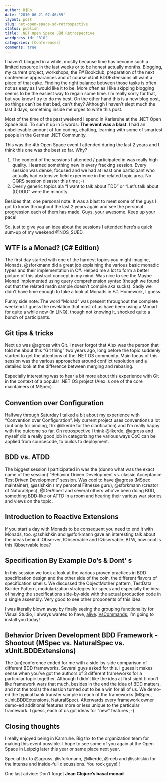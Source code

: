 ```yaml
---
author: BjRo
date: '2010-06-21 07:46:59'
layout: post
slug: net-open-space-sd-retrospective
status: publish
title: .NET Open Space Süd Retrospective
wordpress_id: '810'
categories: [Conferences]
comments: true
---
```

I haven't blogged in a while, mostly because time has become such a limited resource in the last weeks or to be honest actually months. 
Blogging, my current project, workshops, the F# Bookclub, preparation of the next conference appearances and of course xUnit.BDDExtensions all want a piece of that cake. 
Finding the right balance between those tasks is often not as easy as I would like it to be. 
More often as I like skipping blogging seems to be the easiest way to regain some time. 
I’m really sorry for that, but you know I try to do my best. 
On the other hand this is a new blog post, so things can’t be that bad, can’t they? 
Although I haven’t slept much the last 3 days, something inside me urges to write this post.
<!--more-->

Most of the time of the past weekend I spend in Karlsruhe at the .NET Open Space Süd. To sum it up in 5 words: **The event was a blast**. 
I had an unbelievable amount of fun coding, chatting, learning with some of smartest people in the German .NET Community.    

This was the 4th Open Space event I attended during the last 2 years and I think this one was the best so far. Why?  

1. The content of the sessions I attended / participated in was really high quality. I learned something new in every fracking session. Every session was dense, 
  focused and we had at least one participant who actually had extensive field experience in the related topic area. No CQRS session disaster this time ;-)         
2. Overly generic topics ala “I want to talk about TDD” or “Let’s talk about (D)DDD” were the minority.     

Besides that, one personal note: It was a blast to meet some of the guys I got to know throughout the last 2 years again and see the personal progression each of them has made. 
Guys, your awesome. Keep up your pace!   

So, just to give you an idea about the sessions I attended here’s a quick sum-up of my weekend @NOS_SUED.    

WTF is a Monad? (C# Edition)
---------------------------------
The first day started with one of the hardest topics you might imagine, Monads. 
@sforkmann did a great job explaining the various basic monadic types and their implementation in C#. 
Helped me a lot to form a better picture of this abstract concept in my mind. Was nice to see the Maybe Monad implemented using query comprehension syntax 
(though we found out that the related msdn sample doesn’t compile aka sucks). Sadly we didn’t have time enough to take a look at Monads in F#. Homework, I guess.  

Funny side note: The word “Monad” was present throughout the complete weekend. 
I guess the revelation that most of us have been using a Monad for quite a while now (in LINQ), though not knowing it, shocked quite a bunch of participants.

Git tips & tricks 
-------------------
Next up was @agross with Git. I never forgot that Alex was the person that told me about this “Git thing” two years ago, long before the topic suddenly 
started to get the attentions of the .NET OS community. Main focus of this session was the various approaches around conflict resolution and a detailed 
look at the difference between merging and rebasing.    

Especially interesting was to hear a bit more about this experience with Git in the context of a popular .NET OS project (Alex is one of the core maintainers of MSpec).

Convention over Configuration
-----------------------------
Halfway through Saturday I talked a bit about my experience with “Convention over Configuration”. 
My current project uses conventions a lot (but only for binding, thx @ilkerde for the clarification) and I’m really happy with the outcome so far. 
On retrospective I think @ilkerde, @agross and myself did a really good job in categorizing the various ways CoC can be applied from sourcecode, 
to builds to deployment. 

BDD vs. ATDD
------------------
The biggest session I participated in was the (dunno what was the exact name of the session) 
“Behavior Driven Development vs. classic Acceptance Test Driven Development” session. Was cool to have @agross (MSpec maintainer), 
@ssishkin ( my personal Fitnesse guru), @sforkmann (creator of NaturalSpec), @DerAlbert and several others who’ve been doing BDD, 
something BDD-like or ATTD in a room and hearing their various war stories and views on the topic.

Introduction to Reactive Extensions
------------------------------------
If you start a day with Monads to be consequent you need to end it with Monads, too. @sshishkin and @sforkmann gave an interesting talk about the ideas behind IObserver, 
IObservable and IQbservable. BTW, how cool is this IQbservable idea?

Specification By Example Do’s & Dont’ s
--------------------------------------------
In this session we took a look at the various proven practices in BDD specification design and the other side of the coin, 
the different flavors of specification smells. We discussed the ObjectMother pattern, TestData Builder Pattern, 
modularization strategies for specs and especially the idea of having the specifications side-by-side with the actual production 
code in a single assembly. Very good to see other proponents of this idea.

I was literally blown away by finally seeing the grouping functionality for Visual Studio,
I always wanted to have, [alive](http://mokosh.co.uk/wp-content/uploads/2010/04/image23.png). [VsCommands](http://mokosh.co.uk/vscommands/), I’m going to install you today!

Behavior Driven Development BDD Framework - Shootout (MSpec vs. NaturalSpec vs. xUnit.BDDExtensions)
-----------------------------------------------------------------------------------------------------
The (un)conference ended for me with a side-by-side comparison of different BDD frameworks. 
Several guys asked for this. I guess it makes sense when you’ve got the authors of 3 different frameworks for a particular topic together.
Although I didn’t like the idea at first sight (I don’t like framework wars that much, besides in the end the idea of BDD matters, and not the tools) the session turned 
out to be a win for all of us. We demo-ed the typical bank transfer sample in each of the frameworks (MSpec, xUnit.BDDExtensions, NaturalSpec). 
Afterwards every framework owner demo-ed additional features more or less unique to the particular framework. I guess, each of us got ideas for “new” features ;-)

Closing thoughts
--------------------------
I really enjoyed being in Karsruhe. Big thx to the organization team for making this event possible. I hope to see some of you again at the Open Space in Leipzig later this year or same place next year.  

Special thx to @agross, @sforkmann, @ilkerde, @roeb and @sshiskin for the intense and inside-full discussions. You rock guys!!!

One last advice: Don’t forget **Jean Clojure’s basal monad**
